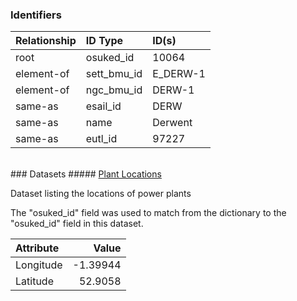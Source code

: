 ### Identifiers

| Relationship   | ID Type     | ID(s)    |
|:---------------|:------------|:---------|
| root           | osuked_id   | 10064    |
| element-of     | sett_bmu_id | E_DERW-1 |
| element-of     | ngc_bmu_id  | DERW-1   |
| same-as        | esail_id    | DERW     |
| same-as        | name        | Derwent  |
| same-as        | eutl_id     | 97227    |

<br>
### Datasets
##### <a href="https://raw.githubusercontent.com/OSUKED/Dictionary-Datasets/main/datasets/plant-locations/datapackage.json">Plant Locations</a>

Dataset listing the locations of power plants

The "osuked_id" field was used to match from the dictionary to the "osuked_id" field in this dataset.

| Attribute   |    Value |
|:------------|---------:|
| Longitude   | -1.39944 |
| Latitude    | 52.9058  |
